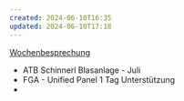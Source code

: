 ```yaml
---
created: 2024-06-10T16:35
updated: 2024-06-10T17:18
---
```

[Wochenbesprechung](../pages/Besprechungen/Wochenbesprechung.md)
- ATB Schinnerl Blasanlage - Juli
- FGA - Unified Panel 1 Tag Unterstützung
- 